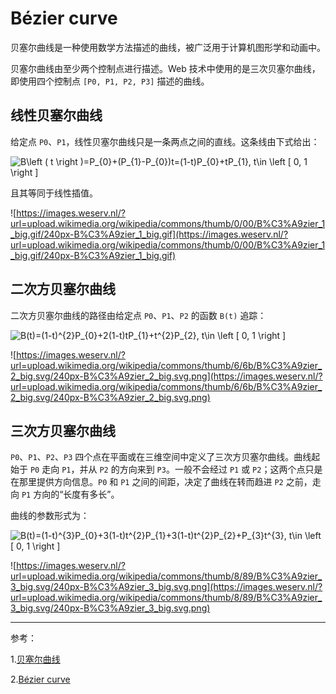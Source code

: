 # Bézier curve

贝塞尔曲线是一种使用数学方法描述的曲线，被广泛用于计算机图形学和动画中。

贝塞尔曲线由至少两个控制点进行描述。Web 技术中使用的是三次贝塞尔曲线，即使用四个控制点 `[P0, P1, P2, P3]` 描述的曲线。

## 线性贝塞尔曲线

给定点 `P0`、`P1`，线性贝塞尔曲线只是一条两点之间的直线。这条线由下式给出：

<img src="https://latex.codecogs.com/svg.image?B\left&space;(&space;t&space;\right&space;)=P_{0}&plus;(P_{1}-P_{0})t=(1-t)P_{0}&plus;tP_{1},&space;t\in&space;\left&space;[&space;0,&space;1&space;\right&space;]" title="B\left ( t \right )=P_{0}+(P_{1}-P_{0})t=(1-t)P_{0}+tP_{1}, t\in \left [ 0, 1 \right ]" />

且其等同于线性插值。

![https://images.weserv.nl/?url=upload.wikimedia.org/wikipedia/commons/thumb/0/00/B%C3%A9zier_1_big.gif/240px-B%C3%A9zier_1_big.gif](https://images.weserv.nl/?url=upload.wikimedia.org/wikipedia/commons/thumb/0/00/B%C3%A9zier_1_big.gif/240px-B%C3%A9zier_1_big.gif)

## 二次方贝塞尔曲线

二次方贝塞尔曲线的路径由给定点 `P0`、`P1`、`P2` 的函数 `B(t)` 追踪：

<img src="https://latex.codecogs.com/svg.image?B(t)=(1-t)^{2}P_{0}&plus;2(1-t)tP_{1}&plus;t^{2}P_{2},&space;t\in&space;\left&space;[&space;0,&space;1&space;\right&space;]" title="B(t)=(1-t)^{2}P_{0}+2(1-t)tP_{1}+t^{2}P_{2}, t\in \left [ 0, 1 \right ]" />

![https://images.weserv.nl/?url=upload.wikimedia.org/wikipedia/commons/thumb/6/6b/B%C3%A9zier_2_big.svg/240px-B%C3%A9zier_2_big.svg.png](https://images.weserv.nl/?url=upload.wikimedia.org/wikipedia/commons/thumb/6/6b/B%C3%A9zier_2_big.svg/240px-B%C3%A9zier_2_big.svg.png)

## 三次方贝塞尔曲线

`P0`、`P1`、`P2`、`P3` 四个点在平面或在三维空间中定义了三次方贝塞尔曲线。曲线起始于 `P0` 走向 `P1`，并从 `P2` 的方向来到 `P3`。一般不会经过 `P1` 或 `P2`；这两个点只是在那里提供方向信息。`P0` 和 `P1` 之间的间距，决定了曲线在转而趋进 `P2` 之前，走向 `P1` 方向的“长度有多长”。

曲线的参数形式为：

<img src="https://latex.codecogs.com/svg.image?B(t)=(1-t)^{3}P_{0}&plus;3(1-t)^{2}tP_{1}&plus;3(1-t)t^{2}P_{2}&plus;P_{3}t^{3},&space;t\in&space;\left&space;[&space;0,&space;1&space;\right&space;]" title="B(t)=(1-t)^{3}P_{0}+3(1-t)t^{2}P_{1}+3(1-t)t^{2}P_{2}+P_{3}t^{3}, t\in \left [ 0, 1 \right ]" />

![https://images.weserv.nl/?url=upload.wikimedia.org/wikipedia/commons/thumb/8/89/B%C3%A9zier_3_big.svg/240px-B%C3%A9zier_3_big.svg.png](https://images.weserv.nl/?url=upload.wikimedia.org/wikipedia/commons/thumb/8/89/B%C3%A9zier_3_big.svg/240px-B%C3%A9zier_3_big.svg.png)

---

参考：

1.[贝塞尔曲线](https://www.wanweibaike.com/wiki-%E8%B2%9D%E8%8C%B2%E6%9B%B2%E7%B7%9A)

2.[Bézier curve](https://en.wanweibaike.com/wiki-B%C3%A9zier%20Curve)
